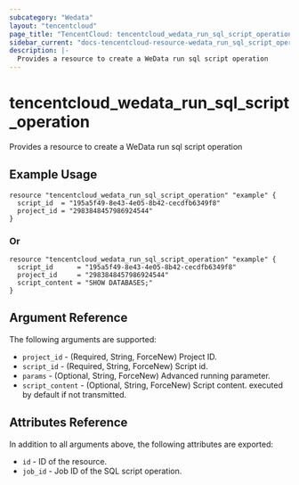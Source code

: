 ```yaml
---
subcategory: "Wedata"
layout: "tencentcloud"
page_title: "TencentCloud: tencentcloud_wedata_run_sql_script_operation"
sidebar_current: "docs-tencentcloud-resource-wedata_run_sql_script_operation"
description: |-
  Provides a resource to create a WeData run sql script operation
---
```


# tencentcloud_wedata_run_sql_script_operation

Provides a resource to create a WeData run sql script operation

## Example Usage

```hcl
resource "tencentcloud_wedata_run_sql_script_operation" "example" {
  script_id  = "195a5f49-8e43-4e05-8b42-cecdfb6349f8"
  project_id = "2983848457986924544"
}
```

### Or

```hcl
resource "tencentcloud_wedata_run_sql_script_operation" "example" {
  script_id      = "195a5f49-8e43-4e05-8b42-cecdfb6349f8"
  project_id     = "2983848457986924544"
  script_content = "SHOW DATABASES;"
}
```

## Argument Reference

The following arguments are supported:

* `project_id` - (Required, String, ForceNew) Project ID.
* `script_id` - (Required, String, ForceNew) Script id.
* `params` - (Optional, String, ForceNew) Advanced running parameter.
* `script_content` - (Optional, String, ForceNew) Script content. executed by default if not transmitted.

## Attributes Reference

In addition to all arguments above, the following attributes are exported:

* `id` - ID of the resource.
* `job_id` - Job ID of the SQL script operation.


